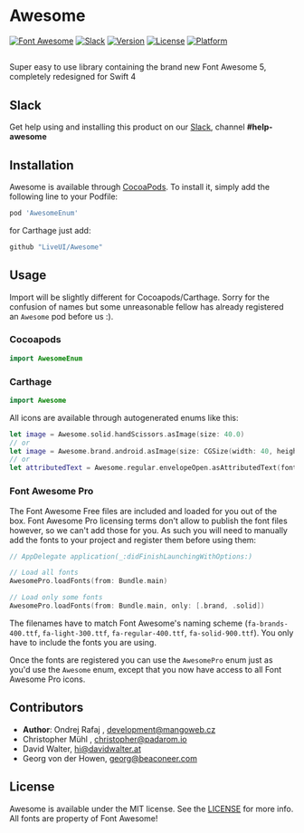 # Awesome

[![Font Awesome](https://img.shields.io/badge/Font%20Awesome-5.4.2-brightgreen.svg)](https://fontawesome.com/v5.4.2/icons)
[![Slack](https://img.shields.io/badge/join-slack-745EAF.svg?style=flat)](http://bit.ly/2B0dEyt)
[![Version](https://img.shields.io/cocoapods/v/AwesomeEnum.svg?style=flat)](http://cocoapods.org/pods/AwesomeEnum)
[![License](https://img.shields.io/cocoapods/l/AwesomeEnum.svg?style=flat)](http://cocoapods.org/pods/AwesomeEnum)
[![Platform](https://img.shields.io/cocoapods/p/AwesomeEnum.svg?style=flat)](http://cocoapods.org/pods/AwesomeEnum)

## 

Super easy to use library containing the brand new Font Awesome 5, completely redesigned for Swift 4

## Slack

Get help using and installing this product on our [Slack](http://bit.ly/2B0dEyt), channel <b>#help-awesome</b>

## Installation

Awesome is available through [CocoaPods](http://cocoapods.org). To install
it, simply add the following line to your Podfile:

```ruby
pod 'AwesomeEnum'
```

for Carthage just add:

```ruby
github "LiveUI/Awesome"
```

## Usage

Import will be slightly different for Cocoapods/Carthage. Sorry for the confusion of names but some unreasonable fellow has already registered an `Awesome` pod before us :).

### Cocoapods
```swift
import AwesomeEnum
```
### Carthage
```swift
import Awesome
```

All icons are available through autogenerated enums like this:

```swift
let image = Awesome.solid.handScissors.asImage(size: 40.0)
// or
let image = Awesome.brand.android.asImage(size: CGSize(width: 40, height: 40), color: .red, backgroundColor: .blue) // :trollface:
// or
let attributedText = Awesome.regular.envelopeOpen.asAttributedText(fontSize: 17, color: .red, backgroundColor: .blue)
```

### Font Awesome Pro

The Font Awesome Free files are included and loaded for you out of the box. Font Awesome Pro licensing terms don't allow to publish the font files however, so we can't add those for you. As such you will need to manually add the fonts to your project and register them before using them:

```swift
// AppDelegate application(_:didFinishLaunchingWithOptions:)

// Load all fonts
AwesomePro.loadFonts(from: Bundle.main)

// Load only some fonts
AwesomePro.loadFonts(from: Bundle.main, only: [.brand, .solid])
```

The filenames have to match Font Awesome's naming scheme (`fa-brands-400.ttf`, `fa-light-300.ttf`, `fa-regular-400.ttf`, `fa-solid-900.ttf`). You only have to include the fonts you are using.

Once the fonts are registered you can use the `AwesomePro` enum just as you'd use the `Awesome` enum, except that you now have access to all Font Awesome Pro icons.

## Contributors

- **Author**: Ondrej Rafaj , development@mangoweb.cz
- Christopher Mühl , christopher@padarom.io
- David Walter, hi@davidwalter.at
- Georg von der Howen, georg@beaconeer.com

## License

Awesome is available under the MIT license. See the [LICENSE](LICENSE) for more info. All fonts are property of Font Awesome!
